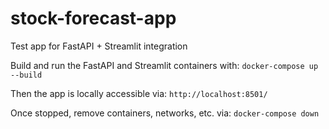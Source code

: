 # stock-forecast-app
Test app for FastAPI + Streamlit integration



Build and run the FastAPI and Streamlit containers with:
`docker-compose up --build`

Then the app is locally accessible via: `http://localhost:8501/`

Once stopped, remove containers, networks, etc. via: 
`docker-compose down`

